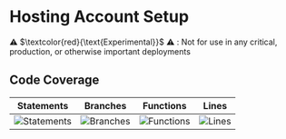 
# Hosting Account Setup

⚠️ $\textcolor{red}{\text{Experimental}}$ ⚠️ : Not for use in any critical, production, or otherwise important deployments

## Code Coverage

| Statements                  | Branches                | Functions                 | Lines             |
| --------------------------- | ----------------------- | ------------------------- | ----------------- |
| ![Statements](https://img.shields.io/badge/statements-91.29%25-brightgreen.svg?style=flat) | ![Branches](https://img.shields.io/badge/branches-90.51%25-brightgreen.svg?style=flat) | ![Functions](https://img.shields.io/badge/functions-94.44%25-brightgreen.svg?style=flat) | ![Lines](https://img.shields.io/badge/lines-91.13%25-brightgreen.svg?style=flat) |

